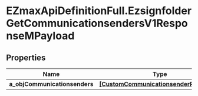 # EZmaxApiDefinitionFull.EzsignfolderGetCommunicationsendersV1ResponseMPayload

## Properties

Name | Type | Description | Notes
------------ | ------------- | ------------- | -------------
**a_objCommunicationsenders** | [**[CustomCommunicationsenderResponse]**](CustomCommunicationsenderResponse.md) |  | 



